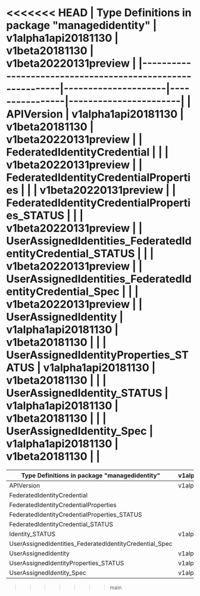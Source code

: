 <<<<<<< HEAD
| Type Definitions in package "managedidentity"             | v1alpha1api20181130 | v1beta20181130 | v1beta20220131preview |
|-----------------------------------------------------------|---------------------|----------------|-----------------------|
| APIVersion                                                | v1alpha1api20181130 | v1beta20181130 | v1beta20220131preview |
| FederatedIdentityCredential                               |                     |                | v1beta20220131preview |
| FederatedIdentityCredentialProperties                     |                     |                | v1beta20220131preview |
| FederatedIdentityCredentialProperties_STATUS              |                     |                | v1beta20220131preview |
| UserAssignedIdentities_FederatedIdentityCredential_STATUS |                     |                | v1beta20220131preview |
| UserAssignedIdentities_FederatedIdentityCredential_Spec   |                     |                | v1beta20220131preview |
| UserAssignedIdentity                                      | v1alpha1api20181130 | v1beta20181130 |                       |
| UserAssignedIdentityProperties_STATUS                     | v1alpha1api20181130 | v1beta20181130 |                       |
| UserAssignedIdentity_STATUS                               | v1alpha1api20181130 | v1beta20181130 |                       |
| UserAssignedIdentity_Spec                                 | v1alpha1api20181130 | v1beta20181130 |                       |
=======
| Type Definitions in package "managedidentity"           | v1alpha1api20181130 | v1beta20181130 | v1beta20220131preview |
|---------------------------------------------------------|---------------------|----------------|-----------------------|
| APIVersion                                              | v1alpha1api20181130 | v1beta20181130 | v1beta20220131preview |
| FederatedIdentityCredential                             |                     |                | v1beta20220131preview |
| FederatedIdentityCredentialProperties                   |                     |                | v1beta20220131preview |
| FederatedIdentityCredentialProperties_STATUS            |                     |                | v1beta20220131preview |
| FederatedIdentityCredential_STATUS                      |                     |                | v1beta20220131preview |
| Identity_STATUS                                         | v1alpha1api20181130 | v1beta20181130 |                       |
| UserAssignedIdentities_FederatedIdentityCredential_Spec |                     |                | v1beta20220131preview |
| UserAssignedIdentity                                    | v1alpha1api20181130 | v1beta20181130 |                       |
| UserAssignedIdentityProperties_STATUS                   | v1alpha1api20181130 | v1beta20181130 |                       |
| UserAssignedIdentity_Spec                               | v1alpha1api20181130 | v1beta20181130 |                       |
>>>>>>> main
